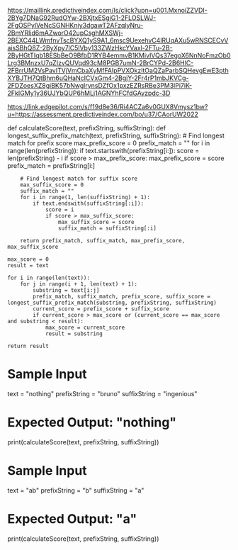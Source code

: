 https://maillink.predictiveindex.com/ls/click?upn=u001.MxnoiZZVDI-2BYg7DNaG92RudOYw-2BXjtxESgjG1-2FLOSLWJ-2FgOSPylVeNcSGNHKniy3dgawT2AFzqlyNru-2BmYRlid6mAZworO42upCsghMXSWj-2BEXC44LWmfnvTscBYXQ1yS9A1_6msc9UexehvC4lRUqAXu5wRNSCECvVaisSBhQ8Z-2ByXpy7lC5lVby133ZWzHkcYVaxl-2FTu-2B-2ByHGtTIqb18ESbBeO9BfbD1RYB4emmvB1KMivIVQs37egoX6NnNoFmzOb0Lrg3BMnzxU7qZIzvQUVqd93cM8PGB7umN-2BrCYPd-2B6HlC-2FBrrUM2VsPavITVjVmCbaXyMfFAIpPVXOkzltOaQZaParbSQHevgEwE3pthXYBJTH7QtBhm6uQHaNcICVxGm4-2BgjY-2Fr4rP1mbJKVCg-2FDZoesXZ8giBK57bNwglrynsDZfOx1pxzEZRsRBe3PM3lPi7iK-2FkIGMy1y36UJYbQUP6hMLj1AGNYhFCfdGAyzpdc-3D

https://link.edgepilot.com/s/f19d8e36/Ri4ACZa6v0GUX8Vmysz1bw?u=https://assessment.predictiveindex.com/bo/u37/CAorUW2022

def calculateScore(text, prefixString, suffixString):
    def longest_suffix_prefix_match(text, prefixString, suffixString):
        # Find longest match for prefix score
        max_prefix_score = 0
        prefix_match = ""
        for i in range(len(prefixString)):
            if text.startswith(prefixString[i:]):
                score = len(prefixString) - i
                if score > max_prefix_score:
                    max_prefix_score = score
                    prefix_match = prefixString[i:]

        # Find longest match for suffix score
        max_suffix_score = 0
        suffix_match = ""
        for i in range(1, len(suffixString) + 1):
            if text.endswith(suffixString[:i]):
                score = i
                if score > max_suffix_score:
                    max_suffix_score = score
                    suffix_match = suffixString[:i]

        return prefix_match, suffix_match, max_prefix_score, max_suffix_score

    max_score = 0
    result = text

    for i in range(len(text)):
        for j in range(i + 1, len(text) + 1):
            substring = text[i:j]
            prefix_match, suffix_match, prefix_score, suffix_score = longest_suffix_prefix_match(substring, prefixString, suffixString)
            current_score = prefix_score + suffix_score
            if current_score > max_score or (current_score == max_score and substring < result):
                max_score = current_score
                result = substring

    return result

# Sample Input
text = "nothing"
prefixString = "bruno"
suffixString = "ingenious"

# Expected Output: "nothing"
print(calculateScore(text, prefixString, suffixString))

# Sample Input
text = "ab"
prefixString = "b"
suffixString = "a"

# Expected Output: "a"
print(calculateScore(text, prefixString, suffixString))
